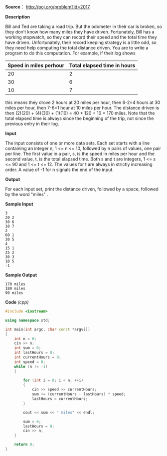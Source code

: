 **Source**： http://poj.org/problem?id=2017

**Description**

Bill and Ted are taking a road trip. But the odometer in their car is broken, so they don't know how many miles they have driven. Fortunately, Bill has a working stopwatch, so they can record their speed and the total time they have driven. Unfortunately, their record keeping strategy is a little odd, so they need help computing the total distance driven. You are to write a program to do this computation. For example, if their log shows

| Speed in miles perhour | Total elapsed time in hours |
| ---------------------- | --------------------------- |
| 20                     | 2                           |
| 30                     | 6                           |
| 10                     | 7                           |


this means they drove 2 hours at 20 miles per hour, then 6-2=4 hours at 30 miles per hour, then 7-6=1 hour at 10 miles per hour. The distance driven is then (2)(20) + (4)(30) + (1)(10) = 40 + 120 + 10 = 170 miles. Note that the total elapsed time is always since the beginning of the trip, not since the previous entry in their log.

**Input**

 The input consists of one or more data sets. Each set starts with a line containing an integer n, 1 <= n <= 10, followed by n pairs of values, one pair per line. The first value in a pair, s, is the speed in miles per hour and the second value, t, is the total elapsed time. Both s and t are integers, 1 <= s <= 90 and 1 <= t <= 12. The values for t are always in strictly increasing order. A value of -1 for n signals the end of the input. 

**Output**

 For each input set, print the distance driven, followed by a space, followed by the word "miles" .

**Sample Input**

```
3
20 2
30 6
10 7
2
60 1
30 5
4
15 1
25 2
30 3
10 5
-1
```

**Sample Output**

```
170 miles
180 miles
90 miles
```

**Code** *(cpp)*

```c++
#include <iostream>

using namespace std;

int main(int argc, char const *argv[])
{
	int n = 0;
	cin >> n;
	int sum = 0;
	int lastHours = 0;
	int currentHours = 0;
	int speed = 0;
	while (n != -1)
	{

		for (int i = 0; i < n; ++i)
		{
			cin >> speed >> currentHours;
			sum += (currentHours - lastHours) * speed;
			lastHours = currentHours;
		}

		cout << sum << " miles" << endl;

		sum = 0;
		lastHours = 0;
		cin >> n;
	}

	return 0;
}
```

